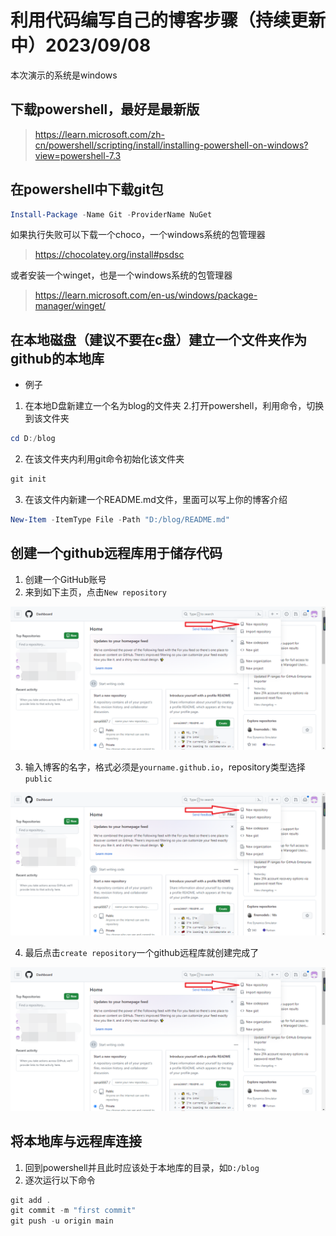 # 利用代码编写自己的博客步骤（持续更新中）2023/09/08
本次演示的系统是windows
## 下载powershell，最好是最新版
> https://learn.microsoft.com/zh-cn/powershell/scripting/install/installing-powershell-on-windows?view=powershell-7.3
## 在powershell中下载git包
```powershell
Install-Package -Name Git -ProviderName NuGet
```
如果执行失败可以下载一个choco，一个windows系统的包管理器
> https://chocolatey.org/install#psdsc

或者安装一个winget，也是一个windows系统的包管理器
> https://learn.microsoft.com/en-us/windows/package-manager/winget/
## 在本地磁盘（建议不要在c盘）建立一个文件夹作为github的本地库
* 例子
1. 在本地D盘新建立一个名为blog的文件夹
2.打开powershell，利用命令，切换到该文件夹
```powershell
cd D:/blog
```
2. 在该文件夹内利用git命令初始化该文件夹
```powershell
git init
```
3. 在该文件内新建一个README.md文件，里面可以写上你的博客介绍
```powershell
New-Item -ItemType File -Path "D:/blog/README.md"
```
## 创建一个github远程库用于储存代码
1. 创建一个GitHub账号
2. 来到如下主页，点击`New repository`

![alt text](https://github.com/senai6667/senai6667.github.io/blob/main/magic/new%20repository.png "ways one")

3. 输入博客的名字，格式必须是`yourname.github.io`，repository类型选择`public`

![alt text](https://github.com/senai6667/senai6667.github.io/blob/main/magic/new%20repository.png "ways two")

4. 最后点击`create repository`一个github远程库就创建完成了

![alt text](https://github.com/senai6667/senai6667.github.io/blob/main/magic/new%20repository.png "ways three")

## 将本地库与远程库连接
1. 回到powershell并且此时应该处于本地库的目录，如`D:/blog`
2. 逐次运行以下命令
```powershell
git add .
git commit -m "first commit"
git push -u origin main
```
